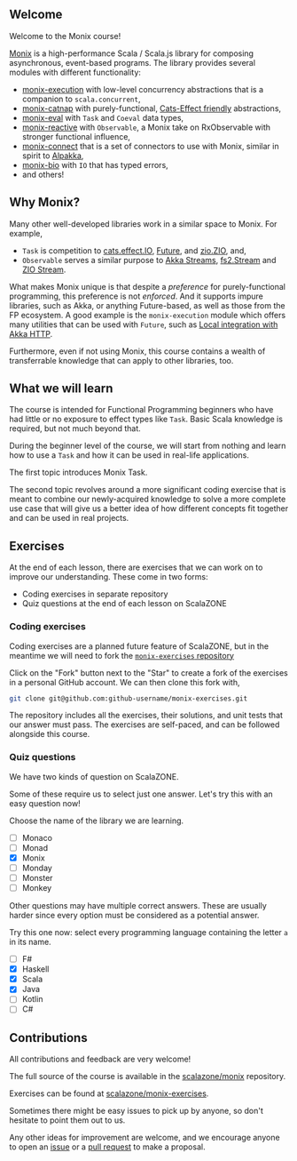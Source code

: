 ## Welcome

Welcome to the Monix course!

[Monix](https://monix.io/) is a high-performance Scala / Scala.js library for composing asynchronous, event-based programs.
The library provides several modules with different functionality:

- [monix-execution](https://monix.io/api/current/monix/execution/index.html) with low-level concurrency abstractions that is a companion to `scala.concurrent`,
- [monix-catnap](https://monix.io/api/current/monix/catnap/index.html) with purely-functional, [Cats-Effect friendly](https://github.com/typelevel/cats-effect) abstractions,
- [monix-eval](https://monix.io/api/current/monix/eval/index.html) with `Task` and `Coeval` data types,
- [monix-reactive](https://monix.io/api/current/monix/reactive/index.html) with `Observable`, a Monix take on RxObservable with stronger functional influence,
- [monix-connect](https://connect.monix.io/) that is a set of connectors to use with Monix, similar in spirit to [Alpakka](https://doc.akka.io/docs/alpakka/current/),
- [monix-bio](https://bio.monix.io/docs/introduction) with `IO` that has typed errors,
- and others!

## Why Monix?

Many other well-developed libraries work in a similar space to Monix. For example,
- `Task` is competition to [cats.effect.IO](https://github.com/typelevel/cats-effect), [Future](https://docs.scala-lang.org/overviews/core/futures.html), and [zio.ZIO](https://zio.dev/), and,
- `Observable` serves a similar purpose to [Akka Streams](https://doc.akka.io/docs/akka/current/stream/index.html), [fs2.Stream](https://fs2.io/#/) and [ZIO Stream](https://zio.dev/docs/datatypes/datatypes_stream).

What makes Monix unique is that despite a _preference_ for purely-functional programming, this preference is not _enforced_. And it supports impure libraries, such as Akka, or anything Future-based, as well as those from the FP ecosystem.
A good example is the `monix-execution` module which offers many utilities that can be used with `Future`, such as [Local integration with Akka HTTP](https://monix.io/docs/current/execution/local.html#example-repository).

Furthermore, even if not using Monix, this course contains a wealth of transferrable knowledge that can apply to other libraries, too.

## What we will learn

The course is intended for Functional Programming beginners who have had little or no exposure to effect types like `Task`. Basic Scala knowledge is required, but not much beyond that.

During the beginner level of the course, we will start from nothing and learn how to use a `Task` and how it can be used in real-life applications.

The first topic introduces Monix Task.

The second topic revolves around a more significant coding exercise that is meant to combine our newly-acquired knowledge to solve a more complete use case that will give us a better idea of how different concepts fit together and can be used in real projects.

## Exercises

At the end of each lesson, there are exercises that we can work on to improve our understanding. These come in two forms:
- Coding exercises in separate repository
- Quiz questions at the end of each lesson on ScalaZONE

### Coding exercises

Coding exercises are a planned future feature of ScalaZONE, but in the meantime we will need to fork the [`monix-exercises` repository](https://github.com/scalazone/monix-exercises)

Click on the "Fork" button next to the "Star" to create a fork of the exercises in a personal GitHub account. We can then clone this fork with,
```sh
git clone git@github.com:github-username/monix-exercises.git
```

The repository includes all the exercises, their solutions, and unit tests that our answer must pass. The exercises are self-paced, and can be followed alongside this course.

### Quiz questions

We have two kinds of question on ScalaZONE.

Some of these require us to select just one answer. Let's try this with an easy question now!

Choose the name of the library we are learning.

- [ ] Monaco
- [ ] Monad
- [X] Monix
- [ ] Monday
- [ ] Monster
- [ ] Monkey

Other questions may have multiple correct answers. These are usually harder since every option must be considered as a potential answer.

Try this one now: select every programming language containing the letter `a` in its name.

* [ ] F#
* [X] Haskell
* [X] Scala
* [X] Java
* [ ] Kotlin
* [ ] C#

## Contributions

All contributions and feedback are very welcome!

The full source of the course is available in the [scalazone/monix](https://github.com/scalazone/monix) repository.

Exercises can be found at [scalazone/monix-exercises](https://github.com/scalazone/monix-exercises).

Sometimes there might be easy issues to pick up by anyone, so don't hesitate to point them out to us.

Any other ideas for improvement are welcome, and we encourage anyone to open an [issue](https://github.com/scalazone/monix/issues) or a [pull request](https://github.com/scalazone/monix/pulls) to make a proposal.